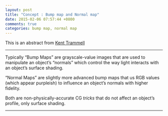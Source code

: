 ```yaml
---
layout: post
title: "Concept : Bump map and Normal map"
date: 2015-02-06 07:57:44 +0800
comments: true
categories: bump map, normal map
---
```

This is an abstract from [Kent Trammell](http://cgcookie.com/blender/profile/theluthier)

----
Typically “Bump Maps” are grayscale-value images that are used to manipulate an object’s “normals” which control the way light interacts with an object’s surface shading.

“Normal Maps” are slightly more advanced bump maps that us RGB values (which appear purpleish) to influence an object’s normals with higher fidelity.

Both are non-physically-accurate CG *tricks* that do not affect an object’s profile, only surface shading.

----
#